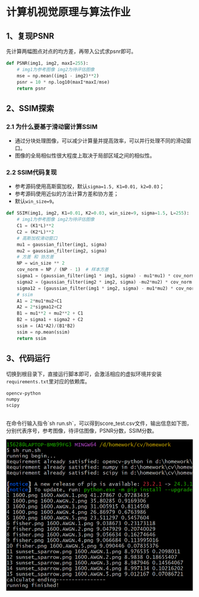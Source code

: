 # 计算机视觉原理与算法作业

## 1、复现PSNR
先计算两幅图点对点的均方差，再带入公式求psnr即可。
```python
def PSNR(img1, img2, maxI=255):
    # img1为参考图像 img2为待评估图像
    mse = np.mean((img1 - img2)**2)
    psnr = 10 * np.log10(maxI*maxI/mse)
    return psnr
```
## 2、SSIM探索
### 2.1 为什么要基于滑动窗计算SSIM
- 通过分块处理图像，可以减少计算量并提高效率，可以并行处理不同的滑动窗口。
- 图像的全局相似性很大程度上取决于局部区域之间的相似性。
### 2.2 SSIM代码复现
- 参考源码使用高斯窗加权，默认`sigma=1.5, K1=0.01, k2=0.03`；
- 参考源码使用近似的方法计算方差和协方差；
- 默认`win_size=9`。
  
``` python
def SSIM(img1, img2, K1=0.01, K2=0.03, win_size=9, sigma=1.5, L=255):
    # img1为参考图像 img2为待评估图像
    C1 = (K1*L)**2
    C2 = (K2*L)**2
    # 高斯加权滑动窗口
    mu1 = gaussian_filter(img1, sigma)
    mu2 = gaussian_filter(img2, sigma)
    # 方差 和 协方差
    NP = win_size ** 2
    cov_norm = NP / (NP - 1)  # 样本方差
    sigma1 = (gaussian_filter(img1 * img1, sigma) - mu1*mu1) * cov_norm
    sigma2 = (gaussian_filter(img2 * img2, sigma) -mu2*mu2) * cov_norm
    sigma12 = (gaussian_filter(img1 * img2, sigma) - mu1*mu2) * cov_norm
    # ssim
    A1 = 2*mu1*mu2+C1
    A2 = 2*sigma12+C2
    B1 = mu1**2 + mu2**2 + C1
    B2 = sigma1 + sigma2 + C2
    ssim = (A1*A2)/(B1*B2)
    ssim = np.mean(ssim)
    return ssim
```

## 3、代码运行
切换到根目录下，直接运行脚本即可，会激活相应的虚拟环境并安装`requirements.txt`里对应的依赖库。
```
opencv-python
numpy
scipy
```
<br>
在命令行输入指令`sh run.sh`，可以得到score_test.csv文件，输出信息如下图，分别代表序号，参考图像，待评估图像，PSNR分数，SSIM分数。
<br>

![替代文本](result.png "可选标题")

